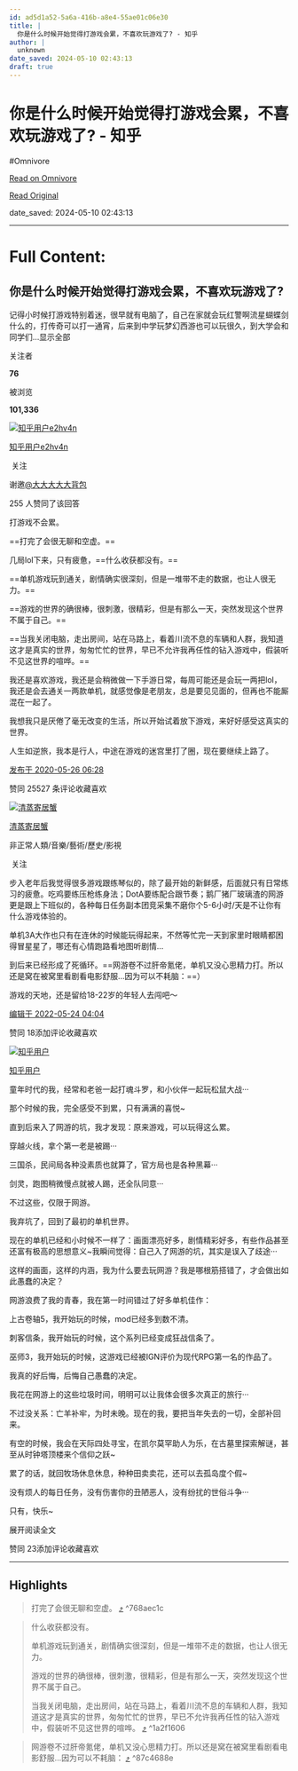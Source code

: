 ```yaml
---
id: ad5d1a52-5a6a-416b-a8e4-55ae01c06e30
title: |
  你是什么时候开始觉得打游戏会累，不喜欢玩游戏了? - 知乎
author: |
  unknown
date_saved: 2024-05-10 02:43:13
draft: true
---
```


# 你是什么时候开始觉得打游戏会累，不喜欢玩游戏了? - 知乎
#Omnivore

[Read on Omnivore](https://omnivore.app/me/https-www-zhihu-com-question-397362733-answer-1246776717-18f613dc149)

[Read Original](https://www.zhihu.com/question/397362733/answer/1246776717)

date_saved: 2024-05-10 02:43:13


--- 

# Full Content: 

## 你是什么时候开始觉得打游戏会累，不喜欢玩游戏了?

记得小时候打游戏特别着迷，很早就有电脑了，自己在家就会玩红警啊流星蝴蝶剑什么的，打传奇可以打一通宵，后来到中学玩梦幻西游也可以玩很久，到大学会和同学们…显示全部 ​

关注者

**76**

被浏览

**101,336**

[![知乎用户e2hv4n](https://proxy-prod.omnivore-image-cache.app/0x0,sOou2FVwPArYSG0uw2ZthdNkXqlmhNxbVHGSMtGCxFg0/https://pic1.zhimg.com/v2-abed1a8c04700ba7d72b45195223e0ff_l.jpg?source=2c26e567)](https://www.zhihu.com/people/zhang-heng-li-75)

[知乎用户e2hv4n](https://www.zhihu.com/people/zhang-heng-li-75)

​ 关注

谢邀[@大大大大大背包](https://www.zhihu.com/people/chinelee)

255 人赞同了该回答

打游戏不会累。

==打完了会很无聊和空虚。==

几局lol下来，只有疲惫，==什么收获都没有。==

==单机游戏玩到通关，剧情确实很深刻，但是一堆带不走的数据，也让人很无力。==

==游戏的世界的确很棒，很刺激，很精彩，但是有那么一天，突然发现这个世界不属于自己。==

==当我关闭电脑，走出房间，站在马路上，看着川流不息的车辆和人群，我知道这才是真实的世界，匆匆忙忙的世界，早已不允许我再任性的钻入游戏中，假装听不见这世界的喧哗。==

我还是喜欢游戏，我还是会稍微做一下手游日常，每周可能还是会玩一两把lol，我还是会去通关一两款单机，就感觉像是老朋友，总是要见见面的，但再也不能厮混在一起了。

我想我只是厌倦了毫无改变的生活，所以开始试着放下游戏，来好好感受这真实的世界。

人生如逆旅，我本是行人，中途在游戏的迷宫里打了圈，现在要继续上路了。

[发布于 2020-05-26 06:28](https://www.zhihu.com/question/397362733/answer/1246776717)

​赞同 255​​27 条评论​收藏​喜欢

[![清蒸寄居蟹](https://proxy-prod.omnivore-image-cache.app/0x0,ssGJASuHZk7Z1B91BV7CcfUf5MAj6_-VlFZglCni8jIA/https://picx.zhimg.com/v2-149d054d534a42074fd5b4fd520d729e_l.jpg?source=1def8aca)](https://www.zhihu.com/people/xiao-gou-lu-se)

[清蒸寄居蟹](https://www.zhihu.com/people/xiao-gou-lu-se)

非正常人類/音樂/藝術/歷史/影視

​ 关注

步入老年后我觉得很多游戏跟练琴似的，除了最开始的新鲜感，后面就只有日常练习的疲惫。吃鸡要练压枪练身法；DotA要练配合跟节奏；鹅厂猪厂玻璃渣的网游更是跟上下班似的，各种每日任务副本团竞采集不磨你个5-6小时/天是不让你有什么游戏体验的。

单机3A大作也只有在连休的时候能玩得起来，不然等忙完一天到家里时眼睛都困得冒星星了，哪还有心情跑路看地图听剧情…

到后来已经形成了死循环。==网游卷不过肝帝氪佬，单机又没心思精力打。所以还是窝在被窝里看剧看电影舒服…因为可以不耗脑：==）

游戏的天地，还是留给18-22岁的年轻人去闯吧～

[编辑于 2022-05-24 04:04](https://www.zhihu.com/question/397362733/answer/2499151983)

​赞同 18​​添加评论​收藏​喜欢

[![知乎用户](https://proxy-prod.omnivore-image-cache.app/0x0,sc7PmXdG24zKshppSSWwRDhgKUBWHo-HOvj-adQUYCH4/https://pic1.zhimg.com/v2-abed1a8c04700ba7d72b45195223e0ff_l.jpg?source=1def8aca)](https://www.zhihu.com/people/a630fd4592dad8e62d969e4acd36dba2)

[知乎用户](https://www.zhihu.com/people/a630fd4592dad8e62d969e4acd36dba2)

童年时代的我，经常和老爸一起打魂斗罗，和小伙伴一起玩松鼠大战···

那个时候的我，完全感受不到累，只有满满的喜悦\~

直到后来入了网游的坑，我才发现：原来游戏，可以玩得这么累。

穿越火线，拿个第一老是被踢···

三国杀，民间局各种没素质也就算了，官方局也是各种黑幕···

剑灵，跑图稍微慢点就被人踢，还全队同意···

不过这些，仅限于网游。

我弃坑了，回到了最初的单机世界。

现在的单机已经和小时候不一样了：画面漂亮好多，剧情精彩好多，有些作品甚至还富有极高的思想意义\~我瞬间觉得：自己入了网游的坑，其实是误入了歧途···

这样的画面，这样的内涵，我为什么要去玩网游？我是哪根筋搭错了，才会做出如此愚蠢的决定？

网游浪费了我的青春，我在第一时间错过了好多单机佳作：

上古卷轴5，我开始玩的时候，mod已经多到数不清。

刺客信条，我开始玩的时候，这个系列已经变成狂战信条了。

巫师3，我开始玩的时候，这游戏已经被IGN评价为现代RPG第一名的作品了。

我真的好后悔，后悔自己愚蠢的决定。

我花在网游上的这些垃圾时间，明明可以让我体会很多次真正的旅行···

不过没关系：亡羊补牢，为时未晚。现在的我，要把当年失去的一切，全部补回来。

有空的时候，我会在天际四处寻宝，在凯尔莫罕助人为乐，在古墓里探索解谜，甚至从时钟塔顶楼来个信仰之跃\~

累了的话，就回牧场休息休息，种种田卖卖花，还可以去孤岛度个假\~

没有烦人的每日任务，没有伤害你的丑陋恶人，没有纷扰的世俗斗争···

只有，快乐\~

展开阅读全文​

​赞同 23​​添加评论​收藏​喜欢

---

## Highlights

> 打完了会很无聊和空虚。 [⤴️](https://omnivore.app/me/https-www-zhihu-com-question-397362733-answer-1246776717-18f613dc149#768aec1c-b1a3-43e2-89ee-f8c5805f4543)  ^768aec1c

> 什么收获都没有。
> 
> 单机游戏玩到通关，剧情确实很深刻，但是一堆带不走的数据，也让人很无力。
> 
> 游戏的世界的确很棒，很刺激，很精彩，但是有那么一天，突然发现这个世界不属于自己。
> 
> 当我关闭电脑，走出房间，站在马路上，看着川流不息的车辆和人群，我知道这才是真实的世界，匆匆忙忙的世界，早已不允许我再任性的钻入游戏中，假装听不见这世界的喧哗。 [⤴️](https://omnivore.app/me/https-www-zhihu-com-question-397362733-answer-1246776717-18f613dc149#1a2f1606-e5a7-4fa4-bff1-886bd711fe6e)  ^1a2f1606

> 网游卷不过肝帝氪佬，单机又没心思精力打。所以还是窝在被窝里看剧看电影舒服…因为可以不耗脑： [⤴️](https://omnivore.app/me/https-www-zhihu-com-question-397362733-answer-1246776717-18f613dc149#87c4688e-b8f9-41d2-a63e-f10293d1ed0b)  ^87c4688e

